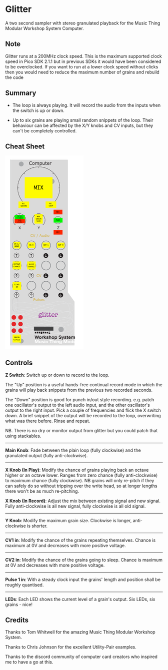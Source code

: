 # Glitter

A two second sampler with stereo granulated playback for the Music Thing Modular Workshop System Computer.

## Note

Glitter runs at a 200MHz clock speed. This is the maximum supported clock speed in Pico SDK 2.1.1 but in previous
SDKs it would have been considered to be overclocked. If you want to run at a lower clock speed without clicks
then you would need to reduce the maximum number of grains and rebuild the code

## Summary

* The loop is always playing. It will record the audio from the inputs when the switch is up or down.

* Up to six grains are playing small random snippets of the loop. Their behaviour can be affected by the X/Y knobs and CV inputs, but they can't be completely controlled.

## Cheat Sheet

<img src="glitter_cheat_sheet.png" width="250px">

## Controls

**Z Switch**: Switch up or down to record to the loop.

The "Up" position is a useful hands-free continual record mode in which the grains will play back snippets
from the previous two recorded seconds.

The "Down" position is good for punch in/out style recording. e.g. patch one oscillator's output to
the left audio input, and the other oscillator's output to the right input. Pick a couple of frequencies
and flick the X switch down. A brief snippet of the output will be recorded to the loop, overwriting what
was there before. Rinse and repeat.

NB. There is no dry or monitor output from glitter but you could patch that using stackables.

---

**Main Knob**: Fade between the plain loop (fully clockwise) and the granulated output (fully anti-clockwise).

---

**X Knob (In Play)**: Modify the chance of grains playing back an octave higher or an octave lower. Ranges from
zero chance (fully anti-clockwise) to maximum chance (fully clockwise). NB grains will only re-pitch 
if they can safely do so without tripping over the write head, so at longer lengths there won't
be as much re-pitching.

**X Knob (In Record)**: Adjust the mix between existing signal and new signal. Fully anti-clockwise is all
new signal, fully clockwise is all old signal.

---

**Y Knob**: Modify the maximum grain size. Clockwise is longer, anti-clockwise is shorter.

---

**CV1 in**: Modify the chance of the grains repeating themselves. Chance is maximum at 0V and decreases with
more positive voltage.

---

**CV2 in**: Modify the chance of the grains going to sleep.  Chance is maximum at 0V and decreases with
more positive voltage.

---

**Pulse 1 in**: With a steady clock input the grains' length and position shall be roughly quantised.

---

**LEDs**: Each LED shows the current level of a grain's output. Six LEDs, six grains - nice!



## Credits

Thanks to Tom Whitwell for the amazing Music Thing Modular Workshop System.

Thanks to Chris Johnson for the excellent Utility-Pair examples.

Thanks to the discord community of computer card creators who inspired me to have a go at this.  